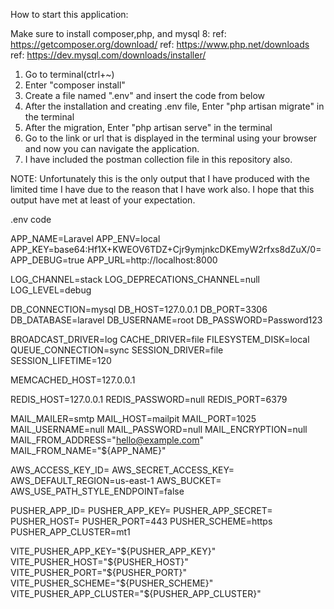 How to start this application:

Make sure to install composer,php, and mysql 8:
  ref: https://getcomposer.org/download/
  ref: https://www.php.net/downloads
  ref: https://dev.mysql.com/downloads/installer/

1. Go to terminal(ctrl+~)
2. Enter "composer install"
3. Create a file named ".env" and insert the code from below
4. After the installation and creating .env file, Enter "php artisan migrate" in the terminal
5. After the migration, Enter "php artisan serve" in the terminal
6. Go to the link or url that is displayed in the terminal using your browser and now you can navigate the application.
7. I have included the postman collection file in this repository also.

NOTE: Unfortunately this is the only output that I have produced with the limited time I have due to the reason that I have work also.
I hope that this output have met at least of your expectation.

.env code

APP_NAME=Laravel
APP_ENV=local
APP_KEY=base64:Hf1X+KWEOV6TDZ+Cjr9ymjnkcDKEmyW2rfxs8dZuX/0=
APP_DEBUG=true
APP_URL=http://localhost:8000

LOG_CHANNEL=stack
LOG_DEPRECATIONS_CHANNEL=null
LOG_LEVEL=debug

DB_CONNECTION=mysql
DB_HOST=127.0.0.1
DB_PORT=3306
DB_DATABASE=laravel
DB_USERNAME=root
DB_PASSWORD=Password123

BROADCAST_DRIVER=log
CACHE_DRIVER=file
FILESYSTEM_DISK=local
QUEUE_CONNECTION=sync
SESSION_DRIVER=file
SESSION_LIFETIME=120

MEMCACHED_HOST=127.0.0.1

REDIS_HOST=127.0.0.1
REDIS_PASSWORD=null
REDIS_PORT=6379

MAIL_MAILER=smtp
MAIL_HOST=mailpit
MAIL_PORT=1025
MAIL_USERNAME=null
MAIL_PASSWORD=null
MAIL_ENCRYPTION=null
MAIL_FROM_ADDRESS="hello@example.com"
MAIL_FROM_NAME="${APP_NAME}"

AWS_ACCESS_KEY_ID=
AWS_SECRET_ACCESS_KEY=
AWS_DEFAULT_REGION=us-east-1
AWS_BUCKET=
AWS_USE_PATH_STYLE_ENDPOINT=false

PUSHER_APP_ID=
PUSHER_APP_KEY=
PUSHER_APP_SECRET=
PUSHER_HOST=
PUSHER_PORT=443
PUSHER_SCHEME=https
PUSHER_APP_CLUSTER=mt1

VITE_PUSHER_APP_KEY="${PUSHER_APP_KEY}"
VITE_PUSHER_HOST="${PUSHER_HOST}"
VITE_PUSHER_PORT="${PUSHER_PORT}"
VITE_PUSHER_SCHEME="${PUSHER_SCHEME}"
VITE_PUSHER_APP_CLUSTER="${PUSHER_APP_CLUSTER}"




